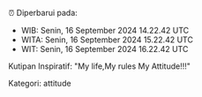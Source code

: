 ⏰ Diperbarui pada:
- WIB: Senin, 16 September 2024 14.22.42 UTC
- WITA: Senin, 16 September 2024 15.22.42 UTC
- WIT: Senin, 16 September 2024 16.22.42 UTC

Kutipan Inspiratif:
"My life,My rules My Attitude!!!"


Kategori: attitude

